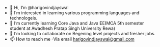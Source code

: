- 👋 Hi, I’m @harigovindjayswal
- 👀 I’m interested in learning various programming languages and technologeis.
- 🌱 I’m currently learning Core Java and Java EE(MCA 5th semester student at Awadhesh Pratap Singh University Rewa)
- 💞️ I’m looking to collaborate on Begening level projects and fresher jobs.
- 📫 How to reach me -Via email harigovindjayswal@gmail.com

<!---
harigovindjayswal/harigovindjayswal is a ✨ special ✨ repository because its `README.md` (this file) appears on your GitHub profile.
You can click the Preview link to take a look at your changes.
--->
